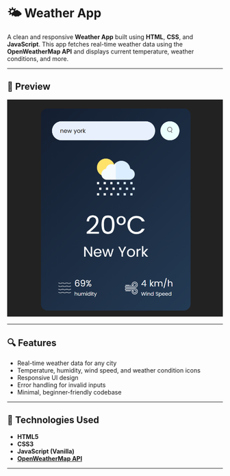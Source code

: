 # 🌤️ Weather App

A clean and responsive **Weather App** built using **HTML**, **CSS**, and **JavaScript**. This app fetches real-time weather data using the **OpenWeatherMap API** and displays current temperature, weather conditions, and more.

---


## 📸 Preview

![Weather App Preview](./preview.png)  

---

## 🔍 Features

- Real-time weather data for any city
- Temperature, humidity, wind speed, and weather condition icons
- Responsive UI design
- Error handling for invalid inputs
- Minimal, beginner-friendly codebase

---

## 🧰 Technologies Used

- **HTML5**
- **CSS3**
- **JavaScript (Vanilla)**
- **[OpenWeatherMap API](https://openweathermap.org/api)**

---
